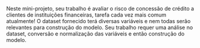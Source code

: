 Neste mini-projeto, seu trabalho é avaliar o risco de concessão de crédito a clientes de
instituições financeiras, tarefa cada vez mais comum atualmente!
O dataset fornecido terá diversas variáveis e nem todas serão relevantes para
construção do modelo. Seu trabalho requer uma análise no dataset, conversão e normalização
das variáveis e então construção do modelo.

